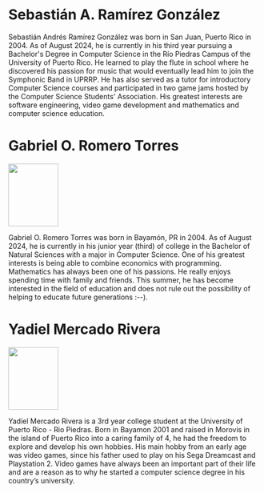 # Sebastián A. Ramírez González

Sebastián Andrés Ramírez González was born in San Juan, Puerto Rico in 2004. As of August 2024, he is currently in his third year pursuing a Bachelor's Degree in Computer Science in the Río Piedras Campus of the University of Puerto Rico. He learned to play the flute in school where he discovered his passion for music that would eventually lead him to join the Symphonic Band in UPRRP. He has also served as a tutor for introductory Computer Science courses and participated in two game jams hosted by the Computer Science Students' Association. His greatest interests are software engineering, video game development and mathematics and computer science education.

# Gabriel O. Romero Torres



<image
  src="gabriel.png"
  width = 100px
  height = 125px>



Gabriel O. Romero Torres was born in Bayamón, PR in 2004. As of August 2024, he is currently in his junior year (third) of college in the Bachelor of Natural Sciences with a major in Computer Science. One of his greatest interests is being able to combine economics with programming. Mathematics has always been one of his passions. He really enjoys spending time with family and friends. This summer, he has become interested in the field of education and does not rule out the possibility of helping to educate future generations :--).

# Yadiel Mercado Rivera

<image
  src="yadiel.jpg"
  width = 100px
  height = 125px>

Yadiel Mercado Rivera is a 3rd year college student at the University of Puerto Rico - Rio Piedras. Born in Bayamon 2001 and raised in Morovis in the island of Puerto Rico into a caring family of 4, he had the freedom to explore and develop his own hobbies. His main hobby from an early age was video games, since his father used to play on his Sega Dreamcast and Playstation 2. Video games have always been an important part of their life and are a reason as to why he started a computer science degree in his country’s university.

<!---
RomRamMarket/RomRamMarket is a ✨ special ✨ repository because its `README.md` (this file) appears on your GitHub profile.
You can click the Preview link to take a look at your changes.
--->
